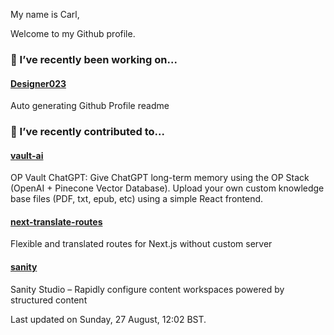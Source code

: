 My name is Carl,

Welcome to my Github profile.

### 🔭 I’ve recently been working on...

#### [Designer023](https://github.com/Designer023/Designer023) 
Auto generating Github Profile readme


### 🖖 I’ve recently contributed to...

#### [vault-ai](https://github.com/pashpashpash/vault-ai) 
OP Vault ChatGPT: Give ChatGPT long-term memory using the OP Stack (OpenAI + Pinecone Vector Database). Upload your own custom knowledge base files (PDF, txt, epub, etc) using a simple React frontend.

#### [next-translate-routes](https://github.com/hozana/next-translate-routes) 
Flexible and translated routes for Next.js without custom server

#### [sanity](https://github.com/sanity-io/sanity) 
Sanity Studio – Rapidly configure content workspaces powered by structured content


Last updated on Sunday, 27 August, 12:02 BST.
